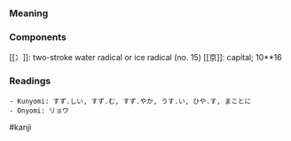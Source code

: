 ### Meaning



### Components

[[冫]]: two-stroke water radical or ice radical (no. 15) [[京]]: capital; 10**16

### Readings

```
- Kunyomi: すず.しい, すず.む, すず.やか, うす.い, ひや.す, まことに
- Onyomi: リョウ
```

#kanji